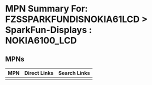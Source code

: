 



# MPN Summary For: FZSSPARKFUNDISNOKIA61LCD > SparkFun-Displays : NOKIA6100_LCD

## MPNs
  

|MPN|Direct Links|Search Links|
| :--- | :--- | :--- |
||||
